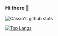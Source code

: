 ### Hi there 👋

<!--
**cassiokineipe/cassiokineipe** is a ✨ _special_ ✨ repository because its `README.md` (this file) appears on your GitHub profile.

Here are some ideas to get you started:

- 🔭 I’m currently working on ...
- 🌱 I’m currently learning ...
- 👯 I’m looking to collaborate on ...
- 🤔 I’m looking for help with ...
- 💬 Ask me about ...
- 📫 How to reach me: ...
- 😄 Pronouns: ...
- ⚡ Fun fact: ...
-->
![Cássio's github stats](https://github-readme-stats.vercel.app/api?username=cassiokineipe&show_icons=true&theme=tokyonight)


[![Top Langs](https://github-readme-stats.vercel.app/api/top-langs/?username=cassiokineipe&amp;theme=dark)](https://github.com/cassiokineipe/github-readme-stats)






